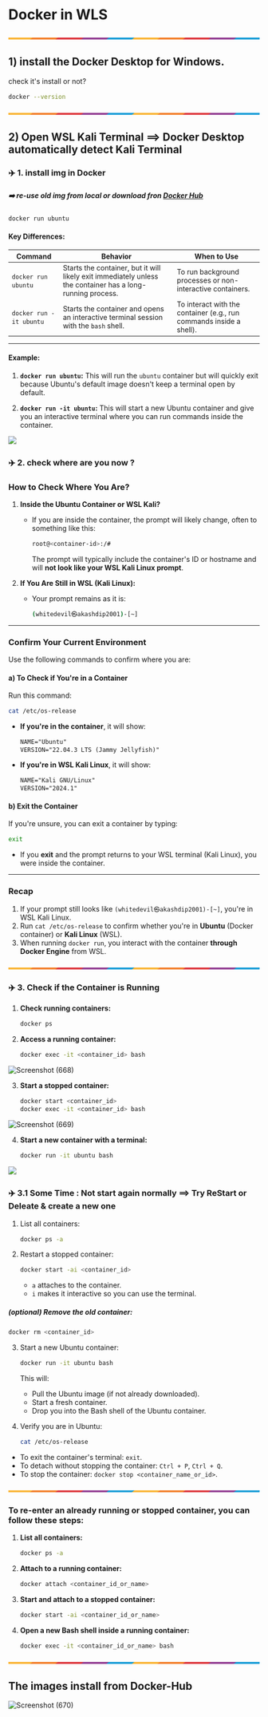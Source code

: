 # Docker in WLS

<img src="https://github.com/akashdip2001/college-final-year-project/raw/main/img/colour_line.png">

## 1) install the Docker Desktop for Windows.

check it's install or not?

```bash
docker --version
```
<img src="https://github.com/akashdip2001/college-final-year-project/raw/main/img/colour_line.png">

## 2) Open WSL Kali Terminal ==> Docker Desktop automatically detect Kali Terminal

### ✈️ 1. install img in Docker

##### ➡️ re-use old img from local or download fron [Docker Hub](https://hub.docker.com/)

```bach
docker run ubuntu
```

#### Key Differences:

| Command                  | Behavior                                   | When to Use |
|--------------------------|--------------------------------------------|-------------|
| `docker run ubuntu`       | Starts the container, but it will likely exit immediately unless the container has a long-running process. | To run background processes or non-interactive containers. |
| `docker run -it ubuntu`   | Starts the container and opens an interactive terminal session with the `bash` shell. | To interact with the container (e.g., run commands inside a shell). |

---

#### Example:

1. **`docker run ubuntu`:**
   This will run the `ubuntu` container but will quickly exit because Ubuntu's default image doesn't keep a terminal open by default.
   
2. **`docker run -it ubuntu`:**
   This will start a new Ubuntu container and give you an interactive terminal where you can run commands inside the container.

<img src="https://user-images.githubusercontent.com/73097560/115834477-dbab4500-a447-11eb-908a-139a6edaec5c.gif">

### ✈️ 2. check where are you now ?

### **How to Check Where You Are?**

1. **Inside the Ubuntu Container or WSL Kali?**
   - If you are inside the container, the prompt will likely change, often to something like this:
     ```bash
     root@<container-id>:/#
     ```
     The prompt will typically include the container's ID or hostname and will **not look like your WSL Kali Linux prompt**.

2. **If You Are Still in WSL (Kali Linux):**
   - Your prompt remains as it is:  
     ```bash
     (whitedevil㉿akashdip2001)-[~]
     ```

---

### **Confirm Your Current Environment**
Use the following commands to confirm where you are:

#### a) **To Check if You're in a Container**  
Run this command:
```bash
cat /etc/os-release
```
- **If you're in the container**, it will show:
   ```
   NAME="Ubuntu"
   VERSION="22.04.3 LTS (Jammy Jellyfish)"
   ```

- **If you're in WSL Kali Linux**, it will show:
   ```
   NAME="Kali GNU/Linux"
   VERSION="2024.1"
   ```

#### b) **Exit the Container**
If you're unsure, you can exit a container by typing:
```bash
exit
```
- If you **exit** and the prompt returns to your WSL terminal (Kali Linux), you were inside the container.

---

### **Recap**
1. If your prompt still looks like `(whitedevil㉿akashdip2001)-[~]`, you're in WSL Kali Linux.  
2. Run `cat /etc/os-release` to confirm whether you're in **Ubuntu** (Docker container) or **Kali Linux** (WSL).  
3. When running `docker run`, you interact with the container **through Docker Engine** from WSL.

<img src="https://github.com/akashdip2001/college-final-year-project/raw/main/img/colour_line.png">

### ✈️ 3. **Check if the Container is Running**


1. **Check running containers:**
   ```bash
   docker ps
   ```

2. **Access a running container:**
   ```bash
   docker exec -it <container_id> bash
   ```
   
![Screenshot (668)](https://github.com/user-attachments/assets/8f40b38e-386e-4fdb-9a4a-c392b3956cc1)

3. **Start a stopped container:**
   ```bash
   docker start <container_id>
   docker exec -it <container_id> bash
   ```

![Screenshot (669)](https://github.com/user-attachments/assets/b0215ba0-f59e-4528-8fb0-71727a9b88d2)

4. **Start a new container with a terminal:**
   ```bash
   docker run -it ubuntu bash
   ```
<img src="https://user-images.githubusercontent.com/73097560/115834477-dbab4500-a447-11eb-908a-139a6edaec5c.gif">

### ✈️ 3.1 Some Time : Not start again normally ==> Try ReStart or Deleate & create a new one


1. List all containers:
   ```bash
   docker ps -a
   ```

2. Restart a stopped container:
   ```bash
   docker start -ai <container_id>
   ```

   - `a` attaches to the container.
   - `i` makes it interactive so you can use the terminal.

##### (optional) Remove the old container:

```bash
docker rm <container_id>
```

3. Start a new Ubuntu container:
   ```bash
   docker run -it ubuntu bash
   ```

   This will:

    - Pull the Ubuntu image (if not already downloaded).
    - Start a fresh container.
    - Drop you into the Bash shell of the Ubuntu container.

4. Verify you are in Ubuntu:
   ```bash
   cat /etc/os-release
   ```

- To exit the container's terminal: `exit`.
- To detach without stopping the container: `Ctrl + P`, `Ctrl + Q`.
- To stop the container: `docker stop <container_name_or_id>`.

<img src="https://github.com/akashdip2001/college-final-year-project/raw/main/img/colour_line.png">

### To re-enter an already running or stopped container, you can follow these steps:

1. **List all containers:**
   ```bash
   docker ps -a
   ```

2. **Attach to a running container:**
   ```bash
   docker attach <container_id_or_name>
   ```

3. **Start and attach to a stopped container:**
   ```bash
   docker start -ai <container_id_or_name>
   ```

4. **Open a new Bash shell inside a running container:**
   ```bash
   docker exec -it <container_id_or_name> bash
   ```

<img src="https://github.com/akashdip2001/college-final-year-project/raw/main/img/colour_line.png">

## The images install from Docker-Hub

![Screenshot (670)](https://github.com/user-attachments/assets/49ffc444-422b-4029-81bd-50ebb8f51c83)

